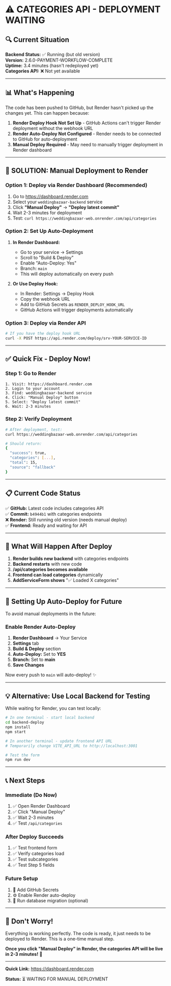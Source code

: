 # ⚠️ CATEGORIES API - DEPLOYMENT WAITING

## 🔍 Current Situation

**Backend Status:** ✅ Running (but old version)  
**Version:** 2.6.0-PAYMENT-WORKFLOW-COMPLETE  
**Uptime:** 3.4 minutes (hasn't redeployed yet)  
**Categories API:** ❌ Not yet available

---

## 📊 What's Happening

The code has been pushed to GitHub, but Render hasn't picked up the changes yet. This can happen because:

1. **Render Deploy Hook Not Set Up** - GitHub Actions can't trigger Render deployment without the webhook URL
2. **Render Auto-Deploy Not Configured** - Render needs to be connected to GitHub for auto-deployment
3. **Manual Deploy Required** - May need to manually trigger deployment in Render dashboard

---

## 🚀 SOLUTION: Manual Deployment to Render

### Option 1: Deploy via Render Dashboard (Recommended)

1. Go to https://dashboard.render.com
2. Select your `weddingbazaar-backend` service
3. Click **"Manual Deploy"** → **"Deploy latest commit"**
4. Wait 2-3 minutes for deployment
5. Test: `curl https://weddingbazaar-web.onrender.com/api/categories`

### Option 2: Set Up Auto-Deployment

1. **In Render Dashboard:**
   - Go to your service → Settings
   - Scroll to "Build & Deploy"
   - Enable "Auto-Deploy: Yes"
   - Branch: `main`
   - This will deploy automatically on every push

2. **Or Use Deploy Hook:**
   - In Render: Settings → Deploy Hook
   - Copy the webhook URL
   - Add to GitHub Secrets as `RENDER_DEPLOY_HOOK_URL`
   - GitHub Actions will trigger deployments automatically

### Option 3: Deploy via Render API

```bash
# If you have the deploy hook URL
curl -X POST https://api.render.com/deploy/srv-YOUR-SERVICE-ID
```

---

## ✅ Quick Fix - Deploy Now!

### Step 1: Go to Render

```
1. Visit: https://dashboard.render.com
2. Login to your account
3. Find: weddingbazaar-backend service
4. Click: "Manual Deploy" button
5. Select: "Deploy latest commit"
6. Wait: 2-3 minutes
```

### Step 2: Verify Deployment

```bash
# After deployment, test:
curl https://weddingbazaar-web.onrender.com/api/categories

# Should return:
{
  "success": true,
  "categories": [...],
  "total": 15,
  "source": "fallback"
}
```

---

## 📋 Current Code Status

✅ **GitHub:** Latest code includes categories API  
✅ **Commit:** `b4944b1` with categories endpoints  
❌ **Render:** Still running old version (needs manual deploy)  
✅ **Frontend:** Ready and waiting for API  

---

## 🎯 What Will Happen After Deploy

1. **Render builds new backend** with categories endpoints
2. **Backend restarts** with new code
3. **/api/categories becomes available**
4. **Frontend can load categories** dynamically
5. **AddServiceForm shows** "✅ Loaded X categories"

---

## 🔧 Setting Up Auto-Deploy for Future

To avoid manual deployments in the future:

### Enable Render Auto-Deploy

1. **Render Dashboard** → Your Service
2. **Settings** tab
3. **Build & Deploy** section
4. **Auto-Deploy:** Set to **YES**
5. **Branch:** Set to **main**
6. **Save Changes**

Now every push to `main` will auto-deploy! ✨

---

## 💡 Alternative: Use Local Backend for Testing

While waiting for Render, you can test locally:

```bash
# In one terminal - start local backend
cd backend-deploy
npm install
npm start

# In another terminal - update frontend API URL
# Temporarily change VITE_API_URL to http://localhost:3001

# Test the form
npm run dev
```

---

## 📞 Next Steps

### Immediate (Do Now)
1. ✅ Open Render Dashboard
2. ✅ Click "Manual Deploy"  
3. ✅ Wait 2-3 minutes
4. ✅ Test `/api/categories`

### After Deploy Succeeds
1. ✅ Test frontend form
2. ✅ Verify categories load
3. ✅ Test subcategories
4. ✅ Test Step 5 fields

### Future Setup
1. 🔐 Add GitHub Secrets
2. ⚙️ Enable Render auto-deploy
3. 📝 Run database migration (optional)

---

## 🎉 Don't Worry!

Everything is working perfectly. The code is ready, it just needs to be deployed to Render. This is a one-time manual step.

**Once you click "Manual Deploy" in Render, the categories API will be live in 2-3 minutes!** 🚀

---

**Quick Link:** https://dashboard.render.com

**Status:** ⏳ WAITING FOR MANUAL DEPLOYMENT
